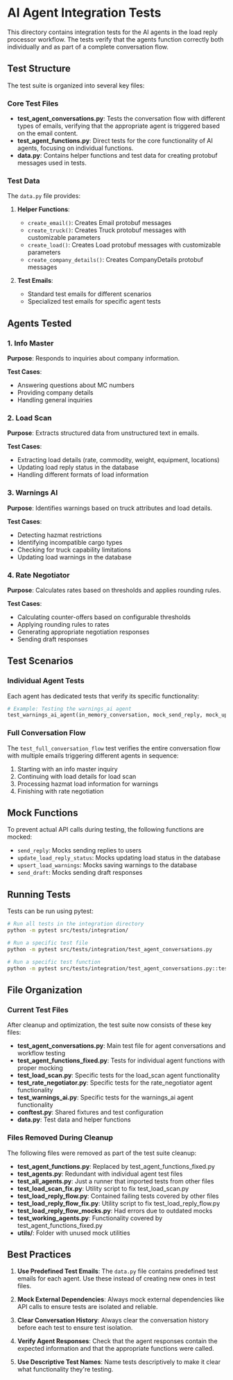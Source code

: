 # AI Agent Integration Tests

This directory contains integration tests for the AI agents in the load reply processor workflow. The tests verify that the agents function correctly both individually and as part of a complete conversation flow.

## Test Structure

The test suite is organized into several key files:

### Core Test Files

-   **test_agent_conversations.py**: Tests the conversation flow with different types of emails, verifying that the appropriate agent is triggered based on the email content.
-   **test_agent_functions.py**: Direct tests for the core functionality of AI agents, focusing on individual functions.
-   **data.py**: Contains helper functions and test data for creating protobuf messages used in tests.

### Test Data

The `data.py` file provides:

1. **Helper Functions**:

    - `create_email()`: Creates Email protobuf messages
    - `create_truck()`: Creates Truck protobuf messages with customizable parameters
    - `create_load()`: Creates Load protobuf messages with customizable parameters
    - `create_company_details()`: Creates CompanyDetails protobuf messages

2. **Test Emails**:
    - Standard test emails for different scenarios
    - Specialized test emails for specific agent tests

## Agents Tested

### 1. Info Master

**Purpose**: Responds to inquiries about company information.

**Test Cases**:

-   Answering questions about MC numbers
-   Providing company details
-   Handling general inquiries

### 2. Load Scan

**Purpose**: Extracts structured data from unstructured text in emails.

**Test Cases**:

-   Extracting load details (rate, commodity, weight, equipment, locations)
-   Updating load reply status in the database
-   Handling different formats of load information

### 3. Warnings AI

**Purpose**: Identifies warnings based on truck attributes and load details.

**Test Cases**:

-   Detecting hazmat restrictions
-   Identifying incompatible cargo types
-   Checking for truck capability limitations
-   Updating load warnings in the database

### 4. Rate Negotiator

**Purpose**: Calculates rates based on thresholds and applies rounding rules.

**Test Cases**:

-   Calculating counter-offers based on configurable thresholds
-   Applying rounding rules to rates
-   Generating appropriate negotiation responses
-   Sending draft responses

## Test Scenarios

### Individual Agent Tests

Each agent has dedicated tests that verify its specific functionality:

```python
# Example: Testing the warnings_ai agent
test_warnings_ai_agent(in_memory_conversation, mock_send_reply, mock_update_load_reply_status, mock_upsert_load_warnings, mock_send_draft)
```

### Full Conversation Flow

The `test_full_conversation_flow` test verifies the entire conversation flow with multiple emails triggering different agents in sequence:

1. Starting with an info master inquiry
2. Continuing with load details for load scan
3. Processing hazmat load information for warnings
4. Finishing with rate negotiation

## Mock Functions

To prevent actual API calls during testing, the following functions are mocked:

-   `send_reply`: Mocks sending replies to users
-   `update_load_reply_status`: Mocks updating load status in the database
-   `upsert_load_warnings`: Mocks saving warnings to the database
-   `send_draft`: Mocks sending draft responses

## Running Tests

Tests can be run using pytest:

```bash
# Run all tests in the integration directory
python -m pytest src/tests/integration/

# Run a specific test file
python -m pytest src/tests/integration/test_agent_conversations.py

# Run a specific test function
python -m pytest src/tests/integration/test_agent_conversations.py::test_warnings_ai_agent
```

## File Organization

### Current Test Files

After cleanup and optimization, the test suite now consists of these key files:

-   **test_agent_conversations.py**: Main test file for agent conversations and workflow testing
-   **test_agent_functions_fixed.py**: Tests for individual agent functions with proper mocking
-   **test_load_scan.py**: Specific tests for the load_scan agent functionality
-   **test_rate_negotiator.py**: Specific tests for the rate_negotiator agent functionality
-   **test_warnings_ai.py**: Specific tests for the warnings_ai agent functionality
-   **conftest.py**: Shared fixtures and test configuration
-   **data.py**: Test data and helper functions

### Files Removed During Cleanup

The following files were removed as part of the test suite cleanup:

-   **test_agent_functions.py**: Replaced by test_agent_functions_fixed.py
-   **test_agents.py**: Redundant with individual agent test files
-   **test_all_agents.py**: Just a runner that imported tests from other files
-   **test_load_scan_fix.py**: Utility script to fix test_load_scan.py
-   **test_load_reply_flow.py**: Contained failing tests covered by other files
-   **test_load_reply_flow_fix.py**: Utility script to fix test_load_reply_flow.py
-   **test_load_reply_flow_mocks.py**: Had errors due to outdated mocks
-   **test_working_agents.py**: Functionality covered by test_agent_functions_fixed.py
-   **utils/**: Folder with unused mock utilities

## Best Practices

1. **Use Predefined Test Emails**: The `data.py` file contains predefined test emails for each agent. Use these instead of creating new ones in test files.

2. **Mock External Dependencies**: Always mock external dependencies like API calls to ensure tests are isolated and reliable.

3. **Clear Conversation History**: Always clear the conversation history before each test to ensure test isolation.

4. **Verify Agent Responses**: Check that the agent responses contain the expected information and that the appropriate functions were called.

5. **Use Descriptive Test Names**: Name tests descriptively to make it clear what functionality they're testing.
